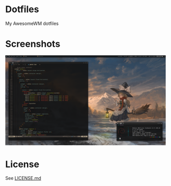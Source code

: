 # Dotfiles
My AwesomeWM dotfiles

# Screenshots
![desktop](./img/desktop.png) 

# License
See [LICENSE.md](./LICENSE.md) 
